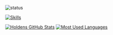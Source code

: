 ![status](https://nocache.advaith.workers.dev?url=https://img.shields.io/endpoint?url=https://dev.discordprofiles.me/api/badge/status/676578053169872896?simple=true)

[![Skills](https://skillicons.dev/icons?i=blender,cpp,discord,bots,js,pr,ps,py,replit,vscode&perline=5)](https://skillicons.dev)

<a href="#">![Holdens GitHub Stats](https://github-readme-stats-beta-self.vercel.app/api?username=HHRobotic&show_icons=true&theme=synthwave&count_private=true)</a>
<a href="#">![Most Used Languages](https://github-readme-stats-beta-self.vercel.app/api/top-langs/?username=HHRobotic&layout=compact&theme=synthwave&count_private=true)</a>
